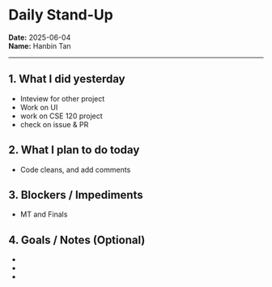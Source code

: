 # Daily Stand-Up

**Date:** 2025-06-04  
**Name:** Hanbin Tan

---

## 1. What I did yesterday

-   Inteview for other project
-   Work on UI
-   work on CSE 120 project
-   check on issue & PR

## 2. What I plan to do today

-   Code cleans, and add comments

## 3. Blockers / Impediments

-   MT and Finals

## 4. Goals / Notes (Optional)

-
-
-

